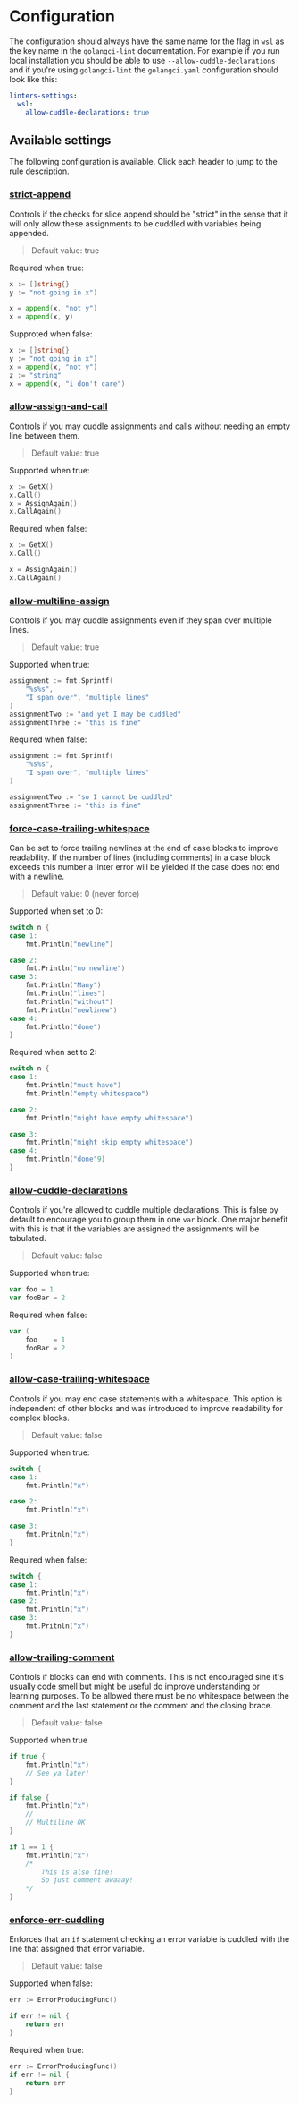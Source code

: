 # Configuration

The configuration should always have the same name for the flag in `wsl`  as the
key name in the `golangci-lint` documentation. For example if you run local
installation you should be able to use `--allow-cuddle-declarations` and if
you're using `golangci-lint` the `golangci.yaml` configuration should look like
this:

```yaml
linters-settings:
  wsl:
    allow-cuddle-declarations: true
```

## Available settings

The following configuration is available. Click each header to jump to the rule
description.

### [strict-append](rules.md#append-only-allowed-to-cuddle-with-appended-value)

Controls if the checks for slice append should be "strict" in the sense that it
will only allow these assignments to be cuddled with variables being appended.

> Default value: true

Required when true:

```go
x := []string{}
y := "not going in x")

x = append(x, "not y")
x = append(x, y)
```

Supproted when false:

```go
x := []string{}
y := "not going in x")
x = append(x, "not y")
z := "string"
x = append(x, "i don't care")

```

### [allow-assign-and-call](rules.md#only-cuddled-expressions-if-assigning-variable-or-using-from-line-above)

Controls if you may cuddle assignments and calls without needing an empty line
between them.

> Default value: true

Supported when true:

```go
x := GetX()
x.Call()
x = AssignAgain()
x.CallAgain()
```

Required when false:

```go
x := GetX()
x.Call()

x = AssignAgain()
x.CallAgain()
```

### [allow-multiline-assign](rules.md#only-cuddled-expressions-if-assigning-variable-or-using-from-line-above)

Controls if you may cuddle assignments even if they span over multiple lines.

> Default value: true

Supported when true:

```go
assignment := fmt.Sprintf(
    "%s%s",
    "I span over", "multiple lines"
)
assignmentTwo := "and yet I may be cuddled"
assignmentThree := "this is fine"
```

Required when false:

```go
assignment := fmt.Sprintf(
    "%s%s",
    "I span over", "multiple lines"
)

assignmentTwo := "so I cannot be cuddled"
assignmentThree := "this is fine"
```

### [force-case-trailing-whitespace](rules.md#case-block-should-end-with-newline-at-this-size)

Can be set to force trailing newlines at the end of case blocks to improve
readability. If the number of lines (including comments) in a case block exceeds
this number a linter error will be yielded if the case does not end with a
newline.

> Default value: 0 (never force)

Supported when set to 0:

```go
switch n {
case 1:
    fmt.Println("newline")

case 2:
    fmt.Println("no newline")
case 3:
    fmt.Println("Many")
    fmt.Println("lines")
    fmt.Println("without")
    fmt.Println("newlinew")
case 4:
    fmt.Println("done")
}
```

Required when set to 2:

```go
switch n {
case 1:
    fmt.Println("must have")
    fmt.Println("empty whitespace")

case 2:
    fmt.Println("might have empty whitespace")

case 3:
    fmt.Println("might skip empty whitespace")
case 4:
    fmt.Println("done"9)
}
```

### [allow-cuddle-declarations](rules.md#declarations-should-never-be-cuddled)

Controls if you're allowed to cuddle multiple declarations. This is false by
default to encourage you to group them in one `var` block. One major benefit
with this is that if the variables are assigned the assignments will be
tabulated.

> Default value: false

Supported when true:

```go
var foo = 1
var fooBar = 2
```

Required when false:

```go
var (
    foo    = 1
    fooBar = 2
)
```

### [allow-case-trailing-whitespace](rules.md#block-should-not-end-with-a-whitespace-or-comment)

Controls if you may end case statements with a whitespace. This option is
independent of other blocks and was introduced to improve readability for
complex blocks.

> Default value: false

Supported when true:

```go
switch {
case 1:
    fmt.Println("x")

case 2:
    fmt.Println("x")

case 3:
    fmt.Pritnln("x")
}
```

Required when false:

```go
switch {
case 1:
    fmt.Println("x")
case 2:
    fmt.Println("x")
case 3:
    fmt.Pritnln("x")
}
```

### [allow-trailing-comment](rules.md#block-should-not-end-with-a-whitespace-or-comment)

Controls if blocks can end with comments. This is not encouraged sine it's
usually code smell but might be useful do improve understanding or learning
purposes. To be allowed there must be no whitespace between the comment and the
last statement or the comment and the closing brace.

> Default value: false

Supported when true

```go
if true {
    fmt.Println("x")
    // See ya later!
}

if false {
    fmt.Println("x")
    //
    // Multiline OK
}

if 1 == 1 {
    fmt.Println("x")
    /*
        This is also fine!
        So just comment awaaay!
    */
}
```

### [enforce-err-cuddling](rules.md#if-statements-that-check-an-error-must-be-cuddled-with-the-statement-that-assigned-the-error)

Enforces that an `if` statement checking an error variable is cuddled with the line that assigned that error variable.

> Default value: false

Supported when false:

```go
err := ErrorProducingFunc()

if err != nil {
    return err
}
```

Required when true:

```go
err := ErrorProducingFunc()
if err != nil {
    return err
}
```
